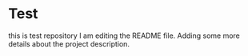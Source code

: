 # Test
this is test repository
I am editing the README file. Adding some more details about the project description.
